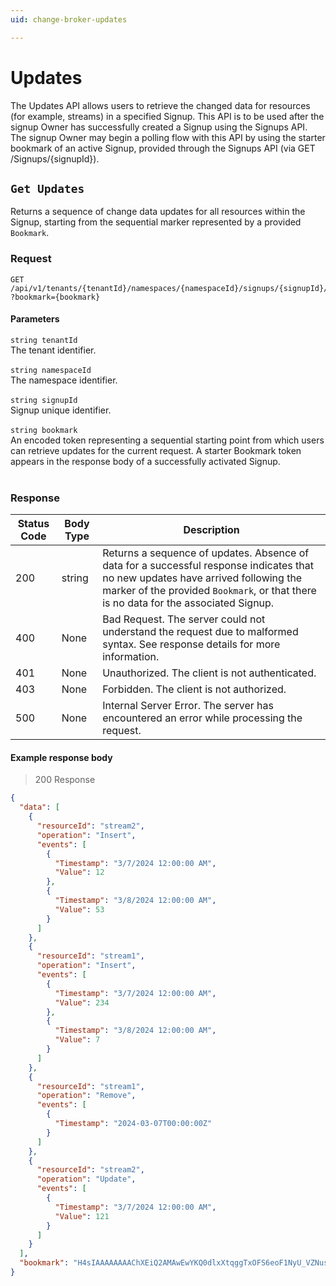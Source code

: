 ```yaml
---
uid: change-broker-updates

---
```


# Updates
The Updates API allows users to retrieve the changed data for resources (for example, streams) in a specified Signup. This API is to be used after the signup Owner has successfully created a Signup using the Signups API. The signup Owner may begin a polling flow with this API by using the starter bookmark of an active Signup, provided through the Signups API (via GET /Signups/{signupId}).

## `Get Updates`

<a id="opIdUpdates_Get Updates"></a>

Returns a sequence of change data updates for all resources within the Signup, starting from the sequential marker represented by a provided `Bookmark`.

<h3>Request</h3>

```text 
GET /api/v1/tenants/{tenantId}/namespaces/{namespaceId}/signups/{signupId}/updates
?bookmark={bookmark}
```

<h4>Parameters</h4>

`string tenantId`
<br/>The tenant identifier.<br/><br/>`string namespaceId`
<br/>The namespace identifier.<br/><br/>`string signupId`
<br/>Signup unique identifier.<br/><br/>`string bookmark`
<br/>An encoded token representing a sequential starting point from which users can retrieve updates for the current request. A starter Bookmark token appears in the response body of a successfully activated Signup.<br/><br/>

<h3>Response</h3>

|Status Code|Body Type|Description|
|---|---|---|
|200|string|Returns a sequence of updates. Absence of data for a successful response indicates that no new updates have arrived following the marker of the provided `Bookmark`, or that there is no data for the associated Signup.|
|400|None|Bad Request. The server could not understand the request due to malformed syntax. See response details for more information.|
|401|None|Unauthorized. The client is not authenticated.|
|403|None|Forbidden. The client is not authorized.|
|500|None|Internal Server Error. The server has encountered an error while processing the request.|

<h4>Example response body</h4>

> 200 Response

```json
{
  "data": [
    {
      "resourceId": "stream2",
      "operation": "Insert",
      "events": [
        {
          "Timestamp": "3/7/2024 12:00:00 AM",
          "Value": 12
        },
        {
          "Timestamp": "3/8/2024 12:00:00 AM",
          "Value": 53
        }
      ]
    },
    {
      "resourceId": "stream1",
      "operation": "Insert",
      "events": [
        {
          "Timestamp": "3/7/2024 12:00:00 AM",
          "Value": 234
        },
        {
          "Timestamp": "3/8/2024 12:00:00 AM",
          "Value": 7
        }
      ]
    },
    {
      "resourceId": "stream1",
      "operation": "Remove",
      "events": [
        {
          "Timestamp": "2024-03-07T00:00:00Z"
        }
      ]
    },
    {
      "resourceId": "stream2",
      "operation": "Update",
      "events": [
        {
          "Timestamp": "3/7/2024 12:00:00 AM",
          "Value": 121
        }
      ]
    }
  ],
  "bookmark": "H4sIAAAAAAAAChXEiQ2AMAwEwYKQ0dlxXtqggTxOFS6eoF1NyU_VZNusUw4LpCUqVVuDlHVP7dNkDheIEv5fkcalcb1DTJKLXEADnOGHEzz8foLRcKNaAAAA"
}
```

